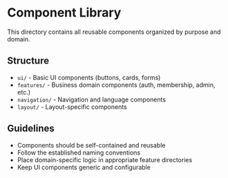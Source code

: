# Component Library

This directory contains all reusable components organized by purpose and domain.

## Structure

- `ui/` - Basic UI components (buttons, cards, forms)
- `features/` - Business domain components (auth, membership, admin, etc.)
- `navigation/` - Navigation and language components  
- `layout/` - Layout-specific components

## Guidelines

- Components should be self-contained and reusable
- Follow the established naming conventions
- Place domain-specific logic in appropriate feature directories
- Keep UI components generic and configurable